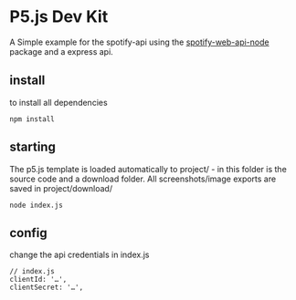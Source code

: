# P5.js Dev Kit

A
Simple example for the spotify-api using the
[spotify-web-api-node](https://github.com/thelinmichael/spotify-web-api-node) package and a express api.
 
## install
to install all dependencies
```
npm install
```


## starting
The p5.js template is loaded automatically to project/ - in this folder is the source code and a download folder. All screenshots/image exports are saved in project/download/


```
node index.js
```

## config
change the api credentials in index.js
```
// index.js
clientId: '…',
clientSecret: '…',

```	

